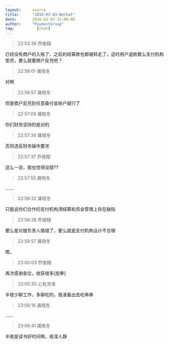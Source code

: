 ```yaml
---
layout:     source 
title:      "2018-03-03-WeChat"
date:       2018-03-03 12:00:00
author:     "PaymentGroup"
tag:		  [chat]
---
```

> 22:53:39  乔俊翔  
   
已经没有商户的入账了，之前的结算款也都被转走了，这时用户退款要么支付机构垫资，要么就要商户反充吧？  
   
> 22:56:01  龚晓冬  
   
对啊  
   
> 22:56:57  龚晓冬  
   
但是商户反充到任意备付金账户就行了  
   
> 22:57:09  龚晓冬  
   
你们财务坚持的是对的  
   
> 22:57:34  龚晓冬  
   
否则违反财务操作要求  
   
> 22:57:37  乔俊翔  
   
这么一说，我也觉得没错??  
   
> 22:57:55  龚晓冬  
   
.......  
   
> 22:58:32  龚晓冬  
   
只能说你们合作的支付机构清结算和资金管理上存在缺陷  
   
> 22:58:38  乔俊翔  
   
要么是对接负责人搞错了，要么就是支付机构设计不合理  
   
> 22:58:57  龚晓冬  
   
嗯。  
   
> 23:00:03  乔俊翔  
   
再次感谢各位，收获很多[抱拳]  
   
> 23:05:33  心有灵浠  
   
半夜少聊工作，多聊吃的，我准备出去吃串串  
   
> 23:06:16  龚晓冬  
   
......  
   
> 23:06:41  龚晓冬  
   
半夜是读书好时间啊，夜深人静  
   
